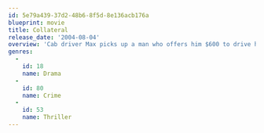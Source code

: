 ```yaml
---
id: 5e79a439-37d2-48b6-8f5d-8e136acb176a
blueprint: movie
title: Collateral
release_date: '2004-08-04'
overview: 'Cab driver Max picks up a man who offers him $600 to drive him around. But the promise of easy money sours when Max realizes his fare is an assassin.'
genres:
  -
    id: 18
    name: Drama
  -
    id: 80
    name: Crime
  -
    id: 53
    name: Thriller
---
```

